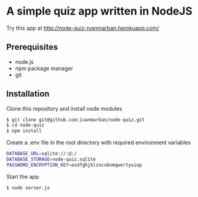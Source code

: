 # A simple quiz app written in NodeJS

Try this app at http://node-quiz-ivanmarban.herokuapp.com/

## Prerequisites
- node.js
- npm package manager
- git

## Installation
Clone this repository and install node modules
```sh
$ git clone git@github.com:ivanmarban/node-quiz.git
$ cd node-quiz
$ npm install
```

Create a .env file in the root directory with required environment variables
```sh
DATABASE_URL=sqlite://:@:/
DATABASE_STORAGE=node-quiz.sqlite
PASSWORD_ENCRYPTION_KEY=asdfghjklzxcvbnmqwertyuiop
```

Start the app
```sh
$ node server.js
```

